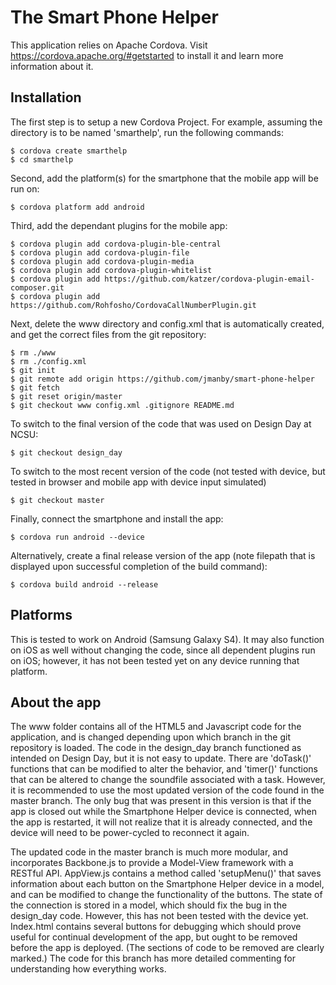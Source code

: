 # The Smart Phone Helper

This application relies on Apache Cordova. Visit https://cordova.apache.org/#getstarted to install it and learn more information about it.

## Installation

The first step is to setup a new Cordova Project. For example, assuming the directory is to be named 'smarthelp', run the following commands:
```
$ cordova create smarthelp
$ cd smarthelp
```

Second, add the platform(s) for the smartphone that the mobile app will be run on:
```
$ cordova platform add android
```

Third, add the dependant plugins for the mobile app:
```
$ cordova plugin add cordova-plugin-ble-central
$ cordova plugin add cordova-plugin-file
$ cordova plugin add cordova-plugin-media
$ cordova plugin add cordova-plugin-whitelist
$ cordova plugin add https://github.com/katzer/cordova-plugin-email-composer.git
$ cordova plugin add https://github.com/Rohfosho/CordovaCallNumberPlugin.git
```

Next, delete the www directory and config.xml that is automatically created, and get the correct files from the git repository:
```
$ rm ./www
$ rm ./config.xml
$ git init
$ git remote add origin https://github.com/jmanby/smart-phone-helper
$ git fetch
$ git reset origin/master
$ git checkout www config.xml .gitignore README.md
```

To switch to the final version of the code that was used on Design Day at NCSU:
```
$ git checkout design_day
```

To switch to the most recent version of the code (not tested with device, but tested in browser and mobile app with device input simulated)
```
$ git checkout master
```

Finally, connect the smartphone and install the app:
```
$ cordova run android --device
```

Alternatively, create a final release version of the app (note filepath that is displayed upon successful completion of the build command):
```
$ cordova build android --release
```

## Platforms
This is tested to work on Android (Samsung Galaxy S4). It may also function on iOS as well without changing the code, since all dependent plugins run on iOS; however, it has not been tested yet on any device running that platform.

## About the app
The www folder contains all of the HTML5 and Javascript code for the application, and is changed depending upon which branch in the git repository is loaded. The code in the design_day branch functioned as intended on Design Day, but it is not easy to update. There are 'doTask()' functions that can be modified to alter the behavior, and 'timer()' functions that can be altered to change the soundfile associated with a task. However, it is recommended to use the most updated version of the code found in the master branch. The only bug that was present in this version is that if the app is closed out while the Smartphone Helper device is connected, when the app is restarted, it will not realize that it is already connected, and the device will need to be power-cycled to reconnect it again.

The updated code in the master branch is much more modular, and incorporates Backbone.js to provide a Model-View framework with a RESTful API. AppView.js contains a method called 'setupMenu()' that saves information about each button on the Smartphone Helper device in a model, and can be modified to change the functionality of the buttons. The state of the connection is stored in a model, which should fix the bug in the design_day code. However, this has not been tested with the device yet. Index.html contains several buttons for debugging which should prove useful for continual development of the app, but ought to be removed before the app is deployed. (The sections of code to be removed are clearly marked.) The code for this branch has more detailed commenting for understanding how everything works.